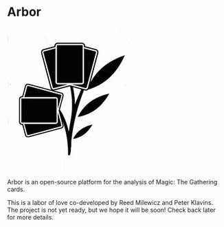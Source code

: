 # Arbor

![alt text](https://github.com/rmmilewi/mtgcompiler/raw/master/images/arbor_logo_alpha.jpeg "Arbor pre-alpha logo")

Arbor is an open-source platform for the analysis of Magic: The Gathering cards.

This is a labor of love co-developed by Reed Milewicz and Peter Klavins. The project is not yet ready, but we hope it will be soon! Check back later for more details.

